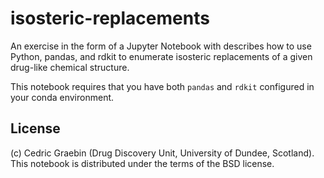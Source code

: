 # isosteric-replacements
An exercise in the form of a Jupyter Notebook with describes how to use Python, pandas, and rdkit to enumerate isosteric replacements of a given drug-like chemical structure.

This notebook requires that you have both `pandas` and `rdkit` configured in your conda environment. 

## License
(c) Cedric Graebin (Drug Discovery Unit, University of Dundee, Scotland). This notebook is distributed under the terms of the BSD license.
